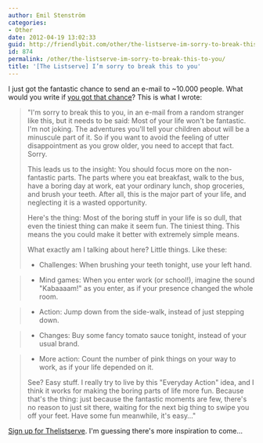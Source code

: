 ```yaml
---
author: Emil Stenström
categories:
- Other
date: 2012-04-19 13:02:33
guid: http://friendlybit.com/other/the-listserve-im-sorry-to-break-this-to-you/
id: 874
permalink: /other/the-listserve-im-sorry-to-break-this-to-you/
title: '[The Listserve] I’m sorry to break this to you'
---
```


I just got the fantastic chance to send an e-mail to ~10.000 people. What would you write if [you got that chance](http://thelistserve.com/)? This is what I wrote:

> "I'm sorry to break this to you, in an e-mail from a random stranger like this, but it needs to be said: Most of your life won't be fantastic. I'm not joking. The adventures you'll tell your children about will be a minuscule part of it. So if you want to avoid the feeling of utter disappointment as you grow older, you need to accept that fact. Sorry.
>
> This leads us to the insight: You should focus more on the non-fantastic parts. The parts where you eat breakfast, walk to the bus, have a boring day at work, eat your ordinary lunch, shop groceries, and brush your teeth. After all, this is the major part of your life, and neglecting it is a wasted opportunity.
>
> Here's the thing: Most of the boring stuff in your life is so dull, that even the tiniest thing can make it seem fun. The tiniest thing. This means the you could make it better with extremely simple means.
>
> What exactly am I talking about here? Little things. Like these:
>
> * Challenges: When brushing your teeth tonight, use your left hand.

> * Mind games: When you enter work (or school!), imagine the sound "Kabaaaam!" as you enter, as if your presence changed the whole room.

> * Action: Jump down from the side-walk, instead of just stepping down.

> * Changes: Buy some fancy tomato sauce tonight, instead of your usual brand.

> * More action: Count the number of pink things on your way to work, as if your life depended on it.
>
> See? Easy stuff. I really try to live by this "Everyday Action" idea, and I think it works for making the boring parts of life more fun. Because that's the thing: just because the fantastic moments are few, there's no reason to just sit there, waiting for the next big thing to swipe you off your feet. Have some fun meanwhile, it's easy…"

[Sign up for Thelistserve](http://thelistserve.com/). I'm guessing there's more inspiration to come…
